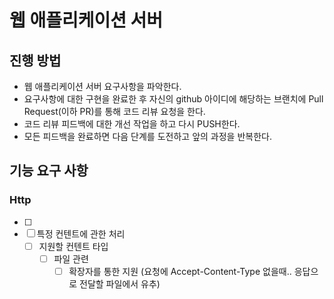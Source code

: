 # 웹 애플리케이션 서버

## 진행 방법
* 웹 애플리케이션 서버 요구사항을 파악한다.
* 요구사항에 대한 구현을 완료한 후 자신의 github 아이디에 해당하는 브랜치에 Pull Request(이하 PR)를 통해 코드 리뷰 요청을 한다.
* 코드 리뷰 피드백에 대한 개선 작업을 하고 다시 PUSH한다.
* 모든 피드백을 완료하면 다음 단계를 도전하고 앞의 과정을 반복한다.

## 기능 요구 사항

### Http
- [ ] 
- [ ] 특정 컨텐트에 관한 처리
    - [ ] 지원할 컨텐트 타입
        - [ ] 파일 관련
            - [ ] 확장자를 통한 지원 (요청에 Accept-Content-Type 없을때.. 응답으로 전달할 파일에서 유추)

